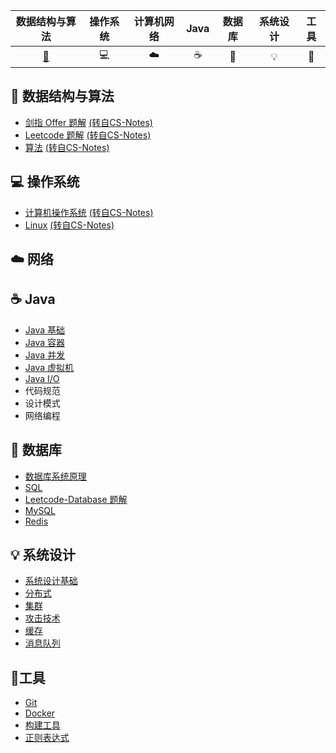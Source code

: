 |           数据结构与算法           |  操作系统  | 计算机网络 |   Java   |    数据库     | 系统设计 |   工具   |
| :--------------------------------: | :--------: | :--------: | :------: | :-----------: | :------: | :------: |
| [:rocket:](#rocket-数据结构与算法) | :computer: |  :cloud:   | :coffee: | :floppy_disk: |  :bulb:  | :hammer: |



## :rocket: ​数据结构与算法

- [剑指 Offer 题解](https://github.com/CyC2018/CS-Notes/blob/master/docs/notes/剑指%20offer%20题解.md)  [(转自CS-Notes)](https://github.com/CyC2018/CS-Notes)
- [Leetcode 题解](https://github.com/CyC2018/CS-Notes/blob/master/docs/notes/Leetcode%20题解.md)   [(转自CS-Notes)](https://github.com/CyC2018/CS-Notes)
- [算法](https://github.com/CyC2018/CS-Notes/blob/master/docs/notes/算法.md)  [(转自CS-Notes)](https://github.com/CyC2018/CS-Notes)

## :computer: 操作系统

- [计算机操作系统](https://github.com/CyC2018/CS-Notes/blob/master/docs/notes/计算机操作系统.md)  [(转自CS-Notes)](https://github.com/CyC2018/CS-Notes)
- [Linux](https://github.com/CyC2018/CS-Notes/blob/master/docs/notes/Linux.md)  [(转自CS-Notes)](https://github.com/CyC2018/CS-Notes)

## :cloud: 网络 

## :coffee: Java

- [Java 基础](https://github.com/CyC2018/CS-Notes/blob/master/docs/notes/Java%20基础.md)
- [Java 容器](https://github.com/CyC2018/CS-Notes/blob/master/docs/notes/Java%20容器.md)
- [Java 并发](https://github.com/CyC2018/CS-Notes/blob/master/docs/notes/Java%20并发.md)
- [Java 虚拟机](https://github.com/CyC2018/CS-Notes/blob/master/docs/notes/Java%20虚拟机.md)
- [Java I/O](https://github.com/CyC2018/CS-Notes/blob/master/docs/notes/Java%20IO.md)
- 代码规范
- 设计模式
- 网络编程

## :floppy_disk: 数据库 

-   [数据库系统原理](https://github.com/CyC2018/CS-Notes/blob/master/docs/notes/数据库系统原理.md)
-   [SQL](https://github.com/CyC2018/CS-Notes/blob/master/docs/notes/SQL.md)
-   [Leetcode-Database 题解](https://github.com/CyC2018/CS-Notes/blob/master/docs/notes/Leetcode-Database%20题解.md)
-   [MySQL](https://github.com/CyC2018/CS-Notes/blob/master/docs/notes/MySQL.md)
-   [Redis](https://github.com/CyC2018/CS-Notes/blob/master/docs/notes/Redis.md)

## :bulb: 系统设计 

- [系统设计基础](https://github.com/CyC2018/CS-Notes/blob/master/docs/notes/系统设计基础.md)
- [分布式](https://github.com/CyC2018/CS-Notes/blob/master/docs/notes/分布式.md)
- [集群](https://github.com/CyC2018/CS-Notes/blob/master/docs/notes/集群.md)
- [攻击技术](https://github.com/CyC2018/CS-Notes/blob/master/docs/notes/攻击技术.md)
- [缓存](https://github.com/CyC2018/CS-Notes/blob/master/docs/notes/缓存.md)
- [消息队列](https://github.com/CyC2018/CS-Notes/blob/master/docs/notes/消息队列.md)

## :hammer: ​工具 

- [Git](https://github.com/CyC2018/CS-Notes/blob/master/docs/notes/Git.md)
- [Docker](https://github.com/CyC2018/CS-Notes/blob/master/docs/notes/Docker.md)
- [构建工具](https://github.com/CyC2018/CS-Notes/blob/master/docs/notes/构建工具.md)
- [正则表达式](https://github.com/CyC2018/CS-Notes/blob/master/docs/notes/正则表达式.md)


